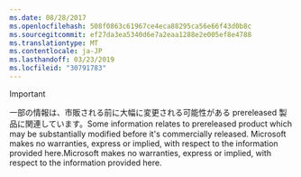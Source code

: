 ```yaml
---
ms.date: 08/28/2017
ms.openlocfilehash: 508f0863c61967ce4eca88295ca56e66f43d0b8c
ms.sourcegitcommit: ef27da3ea5340d6e7a2eaa1288e2e005ef8e4788
ms.translationtype: MT
ms.contentlocale: ja-JP
ms.lasthandoff: 03/23/2019
ms.locfileid: "30791783"
---
```

>[!IMPORTANT]
><span data-ttu-id="80167-101">一部の情報は、市販される前に大幅に変更される可能性がある prereleased 製品に関連しています。</span><span class="sxs-lookup"><span data-stu-id="80167-101">Some information relates to prereleased product which may be substantially modified before it's commercially released.</span></span> <span data-ttu-id="80167-102">Microsoft makes no warranties, express or implied, with respect to the information provided here.</span><span class="sxs-lookup"><span data-stu-id="80167-102">Microsoft makes no warranties, express or implied, with respect to the information provided here.</span></span>